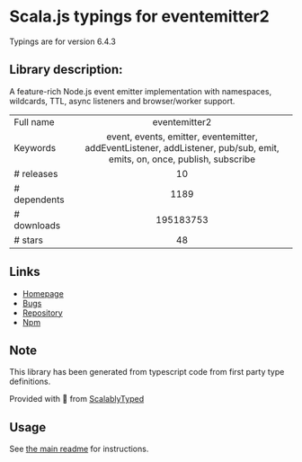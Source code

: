 
# Scala.js typings for eventemitter2

Typings are for version 6.4.3

## Library description:
A feature-rich Node.js event emitter implementation with namespaces, wildcards, TTL, async listeners and browser/worker support.

|                    |                 |
| ------------------ | :-------------: |
| Full name          | eventemitter2 |
| Keywords           | event, events, emitter, eventemitter, addEventListener, addListener, pub/sub, emit, emits, on, once, publish, subscribe |
| # releases         | 10 |
| # dependents       | 1189 |
| # downloads        | 195183753 |
| # stars            | 48 |

## Links
- [Homepage](https://github.com/hij1nx/EventEmitter2#readme)
- [Bugs](https://github.com/hij1nx/EventEmitter2/issues)
- [Repository](https://github.com/hij1nx/EventEmitter2)
- [Npm](https://www.npmjs.com/package/eventemitter2)
    


## Note
This library has been generated from typescript code from first party type definitions.

Provided with :purple_heart: from [ScalablyTyped](https://github.com/oyvindberg/ScalablyTyped)

## Usage
See [the main readme](../../readme.md) for instructions.



